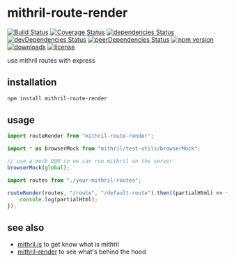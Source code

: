 # mithril-route-render

[![Build Status](https://travis-ci.org/tlaziuk/mithril-route-render.svg?branch=master)](https://travis-ci.org/tlaziuk/mithril-route-render)
[![Coverage Status](https://coveralls.io/repos/github/tlaziuk/mithril-route-render/badge.svg?branch=master)](https://coveralls.io/github/tlaziuk/mithril-route-render?branch=master)
[![dependencies Status](https://david-dm.org/tlaziuk/mithril-route-render/status.svg)](https://david-dm.org/tlaziuk/mithril-route-render)
[![devDependencies Status](https://david-dm.org/tlaziuk/mithril-route-render/dev-status.svg)](https://david-dm.org/tlaziuk/mithril-route-render?type=dev)
[![peerDependencies Status](https://david-dm.org/tlaziuk/mithril-route-render/peer-status.svg)](https://david-dm.org/tlaziuk/mithril-route-render?type=peer)
[![npm version](https://badge.fury.io/js/mithril-route-render.svg)](https://badge.fury.io/js/mithril-route-render)
[![downloads](https://img.shields.io/npm/dm/mithril-route-render.svg)](https://www.npmjs.com/package/mithril-route-render)
[![license](https://img.shields.io/npm/l/mithril-route-render.svg)](https://www.npmjs.com/package/mithril-route-render)

use mithril routes with express

## installation

``` sh
npm install mithril-route-render
```

## usage

``` typescript
import routeRender from "mithril-route-render";

import * as browserMock from "mithril/test-utils/browserMock";

// use a mock DOM so we can run mithril on the server
browserMock(global);

import routes from "./your-mithril-routes";

routeRender(routes, "/route", "/default-route").then((partialHtml) => {
    console.log(partialHtml);
});
```

## see also

* [mithril.js](https://github.com/MithrilJS/mithril.js) to get know what is mithril
* [mithril-render](https://github.com/tlaziuk/mithril-render) to see what's behind the hood
